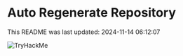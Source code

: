 # Auto Regenerate Repository

This README was last updated: 2024-11-14 06:12:07

 ![TryHackMe](https://tryhackme.com/badge/533634)